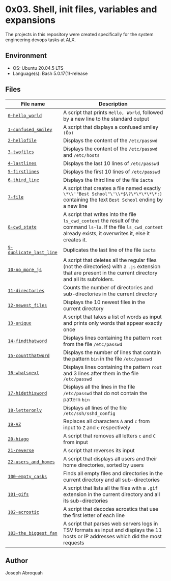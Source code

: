 # 0x03. Shell, init files, variables and expansions

The projects in this repository were created specifically for the system engineering devops tasks at ALX.


## Environment

- OS: Ubuntu 20.04.5 LTS
- Language(s): Bash 5.0.17(1)-release

## Files

| File name | Description |
| --------- | ----------- |
| [`0-hello_world`](https://github.com/jabroquah/alx-system_engineering-devops/blob/main/0x03-shell_variables_expansions/0-alias) | A script that prints `Hello, World`, followed by a new line to the standard output |
| [`1-confused_smiley`](https://github.com/jabroquah/alx-system_engineering-devops/blob/main/0x02-shell_redirections/1-confused_smiley) | A script that displays a confused smiley `(Ôo)` |
| [`2-hellofile`](https://github.com/jabroquah/alx-system_engineering-devops/blob/main/0x02-shell_redirections/2-hellofile) | Displays the content of the `/etc/passwd` |
| [`3-twofiles`](https://github.com/jabroquah/alx-system_engineering-devops/blob/main/0x02-shell_redirections/3-twofiles) | Displays the content of the `/etc/passwd` and `/etc/hosts` |
| [`4-lastlines`](https://github.com/jabroquah/alx-system_engineering-devops/blob/main/0x02-shell_redirections/4-lastlines) | Displays the last 10 lines of `/etc/passwd` |
| [`5-firstlines`](https://github.com/jabroquah/alx-system_engineering-devops/blob/main/0x02-shell_redirections/5-firstlines) | Displays the first 10 lines of `/etc/passwd` |
| [`6-third_line`](https://github.com/jabroquah/alx-system_engineering-devops/blob/main/0x02-shell_redirections/6-third_line) | Displays the third line of the file `iacta` |
| [`7-file`](https://github.com/jabroquah/alx-system_engineering-devops/blob/main/0x02-shell_redirections/7-file) | A script that creates a file named exactly `\*\\'"Best School"\'\\*$\?\*\*\*\*\*:)` containing the text `Best School` ending by a new line |
| [`8-cwd_state`](https://github.com/jabroquah/alx-system_engineering-devops/blob/main/0x02-shell_redirections/8-cwd_state) | A script that writes into the file `ls_cwd_content` the result of the command `ls-la`. If the file `ls_cwd_content` already exists, it overwrites it, else it creates it. |
| [`9-duplicate_last_line`](https://github.com/jabroquah/alx-system_engineering-devops/blob/main/0x02-shell_redirections/9-duplicate_last_line) | Duplicates the last line of the file `iacta` |
| [`10-no_more_js`](https://github.com/jabroquah/alx-system_engineering-devops/blob/main/0x02-shell_redirections/10-no_more_js) | A script that deletes all the regular files (not the directories) with a `.js` extension that are present in the current directory and all its subfolders. |
| [`11-directories`](https://github.com/jabroquah/alx-system_engineering-devops/blob/main/0x02-shell_redirections/11-directories) | Counts the number of directories and sub-directories in the current directory |
| [`12-newest_files`](https://github.com/jabroquah/alx-system_engineering-devops/blob/main/0x02-shell_redirections/12-newest_files) | Displays the 10 newest files in the current directory |
| [`13-unique`](https://github.com/jabroquah/alx-system_engineering-devops/blob/main/0x02-shell_redirections/13-unique) | A script that takes a list of words as input and prints only words that appear exactly once |
| [`14-findthatword`](https://github.com/jabroquah/alx-system_engineering-devops/blob/main/0x02-shell_redirections/14-findthatword) | Displays lines containing the pattern `root` from the file `/etc/passwd` |
| [`15-countthatword`](https://github.com/jabroquah/alx-system_engineering-devops/blob/main/0x02-shell_redirections/15-countthatword) | Displays the number of lines that contain the pattern `bin` in the file `/etc/passwd` |
| [`16-whatsnext`](https://github.com/jabroquah/alx-system_engineering-devops/blob/main/0x02-shell_redirections/16-whatsnext) | Displays lines containing the pattern `root` and 3 lines after them in the file `/etc/passwd` |
| [`17-hidethisword`](https://github.com/jabroquah/alx-system_engineering-devops/blob/main/0x02-shell_redirections/17-hidethisword) | Displays all the lines in the file `/etc/passwd` that do not contain the pattern `bin` |
| [`18-letteronly`](https://github.com/jabroquah/alx-system_engineering-devops/blob/main/0x02-shell_redirections/18-letteronly) | Displays all lines of the file `/etc/ssh/sshd_config` |
| [`19-AZ`](https://github.com/jabroquah/alx-system_engineering-devops/blob/main/0x02-shell_redirections/19-AZ) | Replaces all characters `A` and `c` from input to `Z` and `e` respectively |
| [`20-hiago`](https://github.com/jabroquah/alx-system_engineering-devops/blob/main/0x02-shell_redirections/20-hiago) | A script that removes all letters `c` and `C` from input |
| [`21-reverse`](https://github.com/jabroquah/alx-system_engineering-devops/blob/main/0x02-shell_redirections/21-reverse) | A script that reverses its input |
| [`22-users_and_homes`](https://github.com/jabroquah/alx-system_engineering-devops/blob/main/0x02-shell_redirections/22-users_and_homes) | A script that displays all users and their home directories, sorted by users |
| [`100-empty_casks`](https://github.com/jabroquah/alx-system_engineering-devops/blob/main/0x02-shell_redirections/100-empty_casks) | Finds all empty files and directories in the current directory and all sub-directories |
| [`101-gifs`](https://github.com/jabroquah/alx-system_engineering-devops/blob/main/0x02-shell_redirections/101-gifs) | A script that lists all the files with a `.gif` extension in the current directory and all its sub-directories |
| [`102-acrostic`](https://github.com/jabroquah/alx-system_engineering-devops/blob/main/0x02-shell_redirections/102-acrostic) | A script that decodes acrostics that use the first letter of each line |
| [`103-the_biggest_fan`](https://github.com/jabroquah/alx-system_engineering-devops/blob/main/0x02-shell_redirections/103-the_biggest_fan) | A script that parses web servers logs in TSV formats as input and displays the 11 hosts or IP addresses which did the most requests |

## Author

Joseph Abroquah

